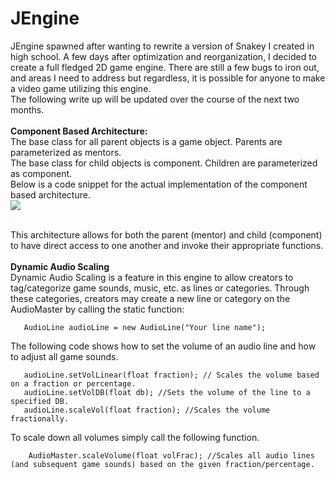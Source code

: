 
# JEngine
JEngine spawned after wanting to rewrite a version of Snakey I created in high school. A few days after optimization and reorganization, I decided to create a full fledged 2D game engine. There are still a few bugs to iron out, and areas I need to address but regardless, it is possible for anyone to make a video game utilizing this engine.
<br>
The following write up will be updated over the course of the next two months.
<br>
<br>
**Component Based Architecture:**<br>
The base class for all parent objects is a game object. Parents are parameterized as mentors. <br>
The base class for child objects is component. Children are parameterized as component.<br>
Below is a code snippet for the actual implementation of the component based architecture.<br>
![](https://i.imgur.com/0u7bTDk.png)

<br>This architecture allows for both the parent (mentor) and child (component) to have direct access to one another and invoke their appropriate functions. 
<br>
<br>
**Dynamic Audio Scaling**<br>
Dynamic Audio Scaling is a feature in this engine to allow creators to tag/categorize game sounds, music, etc. as lines or categories. Through these categories, creators may create a new line or category on the AudioMaster by calling the static function:

       AudioLine audioLine = new AudioLine("Your line name");
The following code shows how to set the volume of an audio line and how to adjust all game sounds.

	   audioLine.setVolLinear(float fraction); // Scales the volume based on a fraction or percentage.
	   audioLine.setVolDB(float db); //Sets the volume of the line to a specified DB.
	   audioLine.scaleVol(float fraction); //Scales the volume fractionally. 

To scale down all volumes simply call the following function.

	    AudioMaster.scaleVolume(float volFrac); //Scales all audio lines (and subsequent game sounds) based on the given fraction/percentage.

